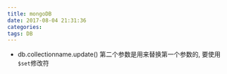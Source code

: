 ```yaml
---
title: mongoDB
date: 2017-08-04 21:31:36
categories:
tags: DB
---
```


- db.collectionname.update() 第二个参数是用来替换第一个参数的, 要使用`$set`修改符



